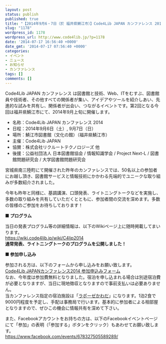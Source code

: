 ```yaml
---
layout: post
status: publish
published: true
title: "【2014年9月6・7日（於 福井県鯖江市）】Code4Lib JAPAN カンファレンス 2014 を開催します（参加者募集）"
slug: "1178"
wordpress_id: 1178
wordpress_url: http://www.code4lib.jp/?p=1178
date: '2014-07-17 16:56:40 +0000'
date_gmt: '2014-07-17 07:56:40 +0000'
categories:
- イベント
- ニュース
- お知らせ
- カンファレンス
tags: []
comments: []
---
```

<p>Code4Lib JAPAN カンファレンス は図書館と技術、Web、ITをむすぶ、図書館員や技術者、その他すべての関係者が集い、アイデアやツールを紹介しあい、先進的な試みを共有し、関係者が出会い、つながるイベントです。第2回となる今回は福井県鯖江市にて、2014年9月上旬に開催します。</p>
<ul>
<li>名称：Code4Lib JAPAN カンファレンス 2014</li>
<li>日程：2014年9月6日（土）, 9月7日（日）</li>
<li>場所：鯖江市図書館（文化の館）（福井県鯖江市）</li>
<li>主催：Code4Lib JAPAN</li>
<li>協賛：株式会社リクルートテクノロジーズ 他</li>
<li>後援：公益社団法人 日本図書館協会 / 情報知識学会 / Project Next-L / 図書館問題研究会 / 大学図書館問題研究会</li>
</ul>
<p>宮城県南三陸町にて開催された昨年のカンファレンスでは、50名以上の参加者にお越し頂き、図書館サービスと情報技術にかかわる先端的でユニークな取り組みが多数紹介されました。</p>
<p>今年も昨年と同様に、基調講演、口頭発表、ライトニングトークなどを実施し、多数の取り組みを共有していただくとともに、参加者間の交流を深めます。多数の皆様のご参加をお待ちしております！</p>
<div>
<p><strong>■ プログラム</strong></p>
<p>当日の発表プログラム等の詳細情報は、以下のWikiページ上に随時掲載してまいります。<br />
<a href="https://wiki.code4lib.jp/wiki/C4ljp2014">https://wiki.code4lib.jp/wiki/C4ljp2014</a><br />
<strong>通常発表、ライトニングトークのプログラムを公開しました！</strong></p>
<p><strong>■ 参加申し込み</strong></p>
<p>参加される方は、以下のフォームから申し込みをお願い致します。<br />
<a href="/2014/07/1202">Code4Lib JAPANカンファレンス2014 参加申込みフォーム</a><br />
なお、今年度は参加費無料となりました。宿泊を申し込まれる場合は別途宿泊費が必要となりますが、当日に現地徴収となりますので事前支払いは必要ありません。<br />
当カンファレンス指定の宿泊施設は「<a href="http://www.lapause.jp/" target="_blank">ラポーゼかわだ</a>」になります。1泊2食で9000円程度を予定し、手配は事務局で行います。基本的に参加者による相部屋となりますので、ぜひこの機会に情報共有を深めて下さい。</p>
<p>また、Facebookアカウントをお持ちの方は、以下のFacebookイベントページにて「参加」の表明（「参加する」ボタンをクリック）もあわせてお願い致します。<br />
<a title="https://www.facebook.com/events/678327505589289/" href="https://www.facebook.com/events/678327505589289/">https://www.facebook.com/events/678327505589289/</a></p>
</div>
